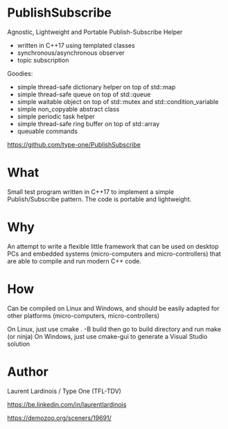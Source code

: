# PublishSubscribe

Agnostic, Lightweight and Portable Publish-Subscribe Helper
- written in C++17 using templated classes
- synchronous/asynchronous observer
- topic subscription

Goodies:
- simple thread-safe dictionary helper on top of std::map
- simple thread-safe queue on top of std::queue
- simple waitable object on top of std::mutex and std::condition_variable
- simple non_copyable abstract class
- simple periodic task helper
- simple thread-safe ring buffer on top of std::array
- queuable commands

https://github.com/type-one/PublishSubscribe


# What

Small test program written in C++17 to implement a simple Publish/Subscribe pattern. 
The code is portable and lightweight.

# Why

An attempt to write a flexible little framework that can be used on desktop PCs and embedded systems
(micro-computers and micro-controllers) that are able to compile and run modern C++ code.

# How

Can be compiled on Linux and Windows, and should be easily
adapted for other platforms (micro-computers, micro-controllers)

On Linux, just use cmake . -B build then go to build directory and run make (or ninja)
On Windows, just use cmake-gui to generate a Visual Studio solution

# Author

Laurent Lardinois / Type One (TFL-TDV)

https://be.linkedin.com/in/laurentlardinois

https://demozoo.org/sceners/19691/
